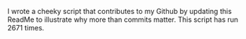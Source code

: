 I wrote a cheeky script that contributes to my Github by updating this ReadMe to illustrate why more than commits matter. This script has run 2671 times.